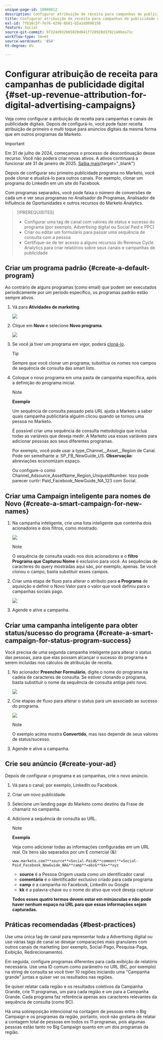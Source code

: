```yaml
---
unique-page-id: 10098812
description: Configurar atribuição de receita para campanhas de publicidade digital – documentos do Marketo – Documentação do produto
title: Configurar atribuição de receita para campanhas de publicidade digital
exl-id: 7fb16c5f-7e76-429b-8b01-b5a1dd898158
feature: Social
source-git-commit: 97324d932b65020d041f728928d3792140bea71c
workflow-type: tm+mt
source-wordcount: '854'
ht-degree: 0%

---
```


# Configurar atribuição de receita para campanhas de publicidade digital {#set-up-revenue-attribution-for-digital-advertising-campaigns}

Veja como configurar a atribuição de receita para campanhas e canais de publicidade digitais. Depois de configurá-lo, você pode fazer receita atribuição de primeiro e multi toque para anúncios digitais da mesma forma que em outros programas da Marketo.

>[!IMPORTANT]
>
>Em 31 de julho de 2024, começamos o processo de descontinuação desse recurso. Você não poderá criar novas ativos. A ativos continuará a funcionar até 31 de janeiro de 2025. [Saiba mais](https://nation.marketo.com/t5/employee-blogs/marketo-engage-social-features-deprecation/ba-p/351977){target="_blank"}

Depois de configurar seu primeiro publicidade programa no Marketo, você pode clonar e atualizá-lo para outros canais. Por exemplo, clonar um programa do LinkedIn em um site do Facebook.

Com programas separados, você pode faixa o número de conversões de cada um e ver seus programas no Analisador de Programas, Analisador de Influência de Oportunidades e outros recursos do Marketo Analytics.

>[!PREREQUISITES]
>
>* Configurar uma tag de canal com valores de status e sucesso do programa (por exemplo, Advertising digital ou Social Paid e PPC)
>* Criar ou editar um formulário para passar uma sequência de consulta com a pessoa
>* Certifique-se de ter acesso a alguns recursos do Revenue Cycle Analytics para criar relatórios sobre seus canais e campanhas de publicidade

## Criar um programa padrão {#create-a-default-program}

Ao contrário de alguns programas (como email) que podem ser executados periodicamente por um período específico, os programas padrão estão sempre ativos.

1. Vá para **Atividades de marketing**.

   ![](assets/login-marketing-activities-5.png)

1. Clique em **Novo** e selecione **Novo programa**.

   ![](assets/image2016-3-14-15-52-0.png)

1. Se você já tiver um programa em vigor, poderá [cloná-lo](/help/marketo/product-docs/core-marketo-concepts/programs/working-with-programs/clone-a-program.md).

   >[!TIP]
   >
   >Sempre que você clonar um programa, substitua os nomes nos campos de sequência de consulta das smart lists.

1. Coloque o novo programa em uma pasta de campanha específica, após a definição do programa inicial.

   >[!NOTE]
   >
   >**Exemplo**
   >
   >Um sequência de consulta passado pela URL ajuda a Marketo a saber quais campanha publicitária alguém clicou quando se tornou uma pessoa no Marketo.
   >
   >É possível criar uma sequência de consulta metodologia que inclua todas as variáveis que deseja medir. A Marketo usa essas variáveis para adicionar pessoas aos seus diferentes programas.
   >
   >Por exemplo, você pode usar a type_Channel__Asset__Region de Canal. Pode ser semelhante a: SP_FB_NewGuide_US. **Observação**: abreviações economizam espaço.
   >
   >Ou configure-o como Channel_Adsource_AssetName_Region_UniqueIdNumber. Isso pode parecer curtir: Paid_Facebook_NewGuide_NA_123 com Social.

## Criar uma Campaign inteligente para nomes de Novo {#create-a-smart-campaign-for-new-names}

1. Na campanha inteligente, crie uma lista inteligente que contenha dois acionadores e dois filtros, como mostrado.

   ![](assets/image2016-3-23-13-3a59-3a24.png)

   >[!NOTE]
   >
   >O sequência de consulta usado nos dois acionadores e o **filtro Programa que Capturou Nome** é exclusivo para você. As sequências de caracteres do query mostradas aqui são, por exemplo, apenas. Se você clonou o campo, basta substituir esses campos.

1. Criar uma etapa de fluxo para alterar o atributo para **o Programa** de aquisição e definir o Novo Valor para o valor que você definiu para o campanhas sociais pago.

   ![](assets/image2016-3-14-14-3a58-3a6.png)

1. Agende e ative a campanha.

## Criar uma campanha inteligente para obter status/sucesso do programa {#create-a-smart-campaign-for-status-program-success}

Você precisa de uma segunda campanha inteligente para alterar o status das pessoas, para que elas possam alcançar o sucesso do programa e serem incluídas nos cálculos de atribuição de receita.

1. No acionador **Preencher Formulário**, digite o nome do programa na cadeia de caracteres de consulta. Se estiver clonando o programa, basta substituir o nome da sequência de consulta antiga pelo novo.

   ![](assets/image2016-3-23-14-3a7-3a20.png)

1. Crie etapas de fluxo para alterar o status para um associado ao sucesso do programa.

   ![](assets/image2016-3-14-15-3a9-3a29.png)

   >[!NOTE]
   >
   >O exemplo acima mostra **Convertido**, mas isso depende de seus valores de status/sucesso.

1. Agende e ative a campanha.

## Crie seu anúncio {#create-your-ad}

Depois de configurar o programa e as campanhas, crie o novo anúncio.

1. Vá para o canal; por exemplo, LinkedIn ou Facebook.
1. Criar um novo publicidade.
1. Selecione um landing page do Marketo como destino da Frase de chamariz no campanha.
1. Adicione a sequência de consulta ao URL.

   >[!NOTE]
   >
   >**Exemplo**
   >
   >Veja como adicionar todas as informações configuradas em um URL real. Os itens são separados por um E comercial (&amp;):
   >
   >`www.marketo.com?**source**=Social-Paid&**comment**=Social-Paid_Facebook_NewGuide_NA&**camp**=abc&**kk=**xyz`
   >
   >* **source** é a Pessoa Origem usada como um identificador canal
   >* **comentário** é o identificador exclusivo criado para cada programa
   >* **camp** é a campanha no Facebook, LinkedIn ou Google
   >* **kk** é a palavra-chave ou o nome do ativo que você deseja capturar
   >
   >**Todos esses quatro termos devem estar em minúsculas e não pode haver nenhum espaço na URL para que essas informações sejam capturadas.**

## Práticas recomendadas {#best-practices}

Use uma única tag de canal para representar toda a Advertising digital ou use várias tags de canal se desejar comparações mais granulares com outros canais de marketing (por exemplo, Social-Pago, Pesquisa-Paga, Exibição, Redirecionamento).

Em seguida, configure programas diferentes para cada exibição de relatório necessária. Use uma ID comum como parâmetro no URL (BC, por exemplo) na string de consulta se você tiver 10 regiões iniciando uma &quot;Campanha grande&quot; juntas e quiser ver os resultados nas regiões.

Se quiser relatar cada região e os resultados coletivos da Campanha Grande, crie 11 programas, um para cada região e um para a Campanha Grande. Cada programa faz referência apenas aos caracteres relevantes da sequência de consulta (como BC).

Há uma sobreposição intencional na contagem de pessoas entre o Big Campaign e os programas da região, portanto, você não gostaria de relatar a contagem total de pessoas em todos os 11 programas, pois algumas pessoas estão tanto no Big Campaign quanto em um dos programas da região.
